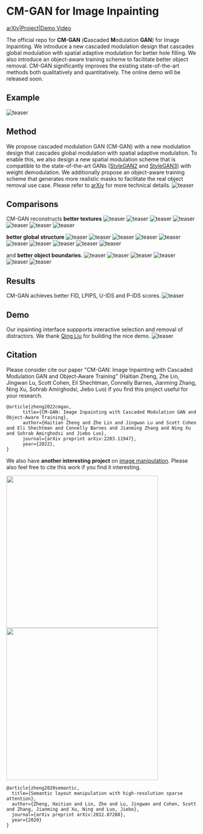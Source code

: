 # CM-GAN for Image Inpainting
[arXiv](https://arxiv.org/abs/2203.11947)|[Project](https://github.com/htzheng/CM-GAN-Inpainting/)|[Demo Video](https://github.com/htzheng/CM-GAN-Inpainting/tree/main/figures/demo)

The official repo for **CM-GAN** (**C**ascaded **M**odulation **GAN**) for Image Inpainting. We introduce a new cascaded modulation design that cascades global modulation with spatial adaptive modulation for better hole filling. We also introduce an object-aware training scheme to facilitate better object removal. CM-GAN significantly improves the existing state-of-the-art methods both qualitatively and quantitatively. The online demo will be released soon.

## Example
![teaser](figures/teaser.gif)

## Method
We propose cascaded modulation GAN (CM-GAN) with a new modulation design that cascades global modulation with spatial adaptive modulation. To enable this, we also design a new spatial modulation scheme that is compatible to the state-of-the-art GANs ([StyleGAN2](https://github.com/NVlabs/stylegan2-ada-pytorch) and [StyleGAN3](https://github.com/NVlabs/stylegan3)) with weight demodulation. We additionally propose an object-aware training scheme that generates more realistic masks to facilitate the real object removal use case. Please refer to [arXiv](https://arxiv.org/abs/2203.11947) for more technical details.
![teaser](figures/framework.jpg)

## Comparisons
CM-GAN reconstructs **better textures**
![teaser](figures/193.jpg)
![teaser](figures/664.jpg)
![teaser](figures/2902.jpg)
![teaser](figures/Places365_val_00020862.png)
![teaser](figures/Places365_val_00028010.png)
![teaser](figures/Places365_val_00014099.png)
![teaser](figures/caption.png)
<!-- ![teaser](figures/493_thick.jpg) -->

**better global structure**
![teaser](figures/3241.jpg)
![teaser](figures/742.jpg)
![teaser](figures/Places365_val_00025577.png)
![teaser](figures/Places365_val_00025090.png)
![teaser](figures/6013.jpg)
![teaser](figures/Places365_val_00020151.png)
![teaser](figures/Places365_val_00027012.png)
![teaser](figures/Places365_val_00022189.png)
![teaser](figures/Places365_val_00022376.png)
![teaser](figures/caption.png)

and **better object boundaries**.
![teaser](figures/824.jpg)
![teaser](figures/1340.jpg)
![teaser](figures/14.jpg)
![teaser](figures/Places365_val_00025613.png)
![teaser](figures/Places365_val_00029029.png)
![teaser](figures/caption.png)


## Results
CM-GAN achieves better FID, LPIPS, U-IDS and P-IDS scores.
![teaser](figures/table.png)

## Demo
Our inpainting interface suppports interactive selection and removal of distractors. We thank [Qing Liu](https://qliu24.github.io/) for building the nice demo.
![teaser](figures/demo1.gif)

## Citation
Please consider cite our paper "CM-GAN: Image Inpainting with Cascaded Modulation GAN and Object-Aware Training" (Haitian Zheng, Zhe Lin, Jingwan Lu, Scott Cohen, Eli Shechtman, Connelly Barnes, Jianming Zhang, Ning Xu, Sohrab Amirghodsi, Jiebo Luo) if you find this project useful for your research. 
```
@article{zheng2022cmgan,
      title={CM-GAN: Image Inpainting with Cascaded Modulation GAN and Object-Aware Training}, 
      author={Haitian Zheng and Zhe Lin and Jingwan Lu and Scott Cohen and Eli Shechtman and Connelly Barnes and Jianming Zhang and Ning Xu and Sohrab Amirghodsi and Jiebo Luo},
      journal={arXiv preprint arXiv:2203.11947},
      year={2022},
}
```

We also have **another interesting project** on [image manipulation](https://arxiv.org/abs/2012.07288). Please also feel free to cite this work if you find it interesting.
<p float="left">
  <img src="figures/manipulation1.jpg" width="400" />
  <img src="figures/manipulation2.jpg" width="400" /> 
</p>

```
@article{zheng2020semantic,
  title={Semantic layout manipulation with high-resolution sparse attention},
  author={Zheng, Haitian and Lin, Zhe and Lu, Jingwan and Cohen, Scott and Zhang, Jianming and Xu, Ning and Luo, Jiebo},
  journal={arXiv preprint arXiv:2012.07288},
  year={2020}
}
```